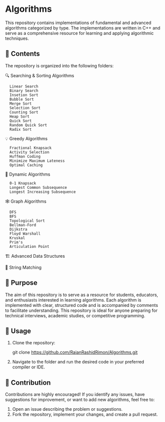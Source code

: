 # Algorithms
This repository contains implementations of fundamental and advanced algorithms categorized by type. The implementations are written in C++ and serve as a comprehensive resource for learning and applying algorithmic techniques.
## 📂 Contents
The repository is organized into the following folders:

 🔍 Searching & Sorting Algorithms

      Linear Search
      Binary Search
      Insetion Sort
      Bubble Sort
      Merge Sort
      Selection Sort
      Counting Sort
      Heap Sort
      Quick Sort
      Random Quick Sort
      Radix Sort

 💡 Greedy Algorithms
    
      Fractional Knapsack
      Activity Selection 
      Huffman Coding
      Minimize Maximum Lateness
      Optimal Caching
      
 🔄 Dynamic Algorithms
 
      0-1 Knapsack
      Longest Common Subsequence 
      Longest Increasing Subsequence 
      
 🕸️ Graph Algorithms
 
      DFS
      BFS
      Topological Sort
      Bellman-Ford
      Dijkstra
      Floyd Warshall
      Kruskal
      Prim's
      Articulation Point
      
 🏗️ Advanced Data Structures
 
 🧵 String Matching
 
## 🎯 Purpose 
The aim of this repository is to serve as a resource for students, educators, and enthusiasts interested in learning algorithms. Each algorithm is implemented with clear, structured code and is accompanied by comments to facilitate understanding. This repository is ideal for anyone preparing for technical interviews, academic studies, or competitive programming.
## 🚀 Usage
1. Clone the repository:
   
   git clone https://github.com/RaianRashidRimon/Algorithms.git
2. Navigate to the folder and run the desired code in your preferred compiler or IDE.

## 🤝 Contribution
Contributions are highly encouraged! If you identify any issues, have suggestions for improvement, or want to add new algorithms, feel free to:
1. Open an issue describing the problem or suggestions.
2. Fork the repository, implement your changes, and create a pull request. 
